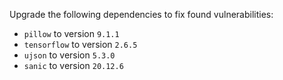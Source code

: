 Upgrade the following dependencies to fix found vulnerabilities:
- `pillow` to version `9.1.1`
- `tensorflow` to version `2.6.5`
- `ujson` to version `5.3.0`
- `sanic` to version `20.12.6`
